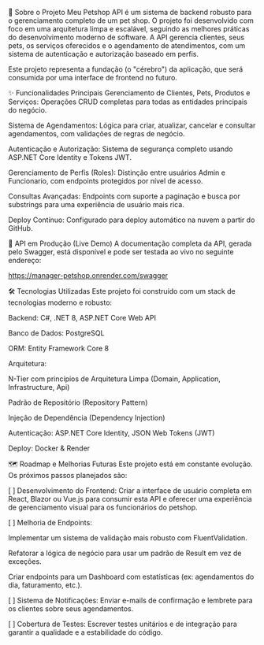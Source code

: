 📖 Sobre o Projeto
Meu Petshop API é um sistema de backend robusto para o gerenciamento completo de um pet shop. O projeto foi desenvolvido com foco em uma arquitetura limpa e escalável, seguindo as melhores práticas do desenvolvimento moderno de software. A API gerencia clientes, seus pets, os serviços oferecidos e o agendamento de atendimentos, com um sistema de autenticação e autorização baseado em perfis.

Este projeto representa a fundação (o "cérebro") da aplicação, que será consumida por uma interface de frontend no futuro.


✨ Funcionalidades Principais
Gerenciamento de Clientes, Pets, Produtos e Serviços: Operações CRUD completas para todas as entidades principais do negócio.

Sistema de Agendamentos: Lógica para criar, atualizar, cancelar e consultar agendamentos, com validações de regras de negócio.

Autenticação e Autorização: Sistema de segurança completo usando ASP.NET Core Identity e Tokens JWT.

Gerenciamento de Perfis (Roles): Distinção entre usuários Admin e Funcionario, com endpoints protegidos por nível de acesso.

Consultas Avançadas: Endpoints com suporte a paginação e busca por substrings para uma experiência de usuário mais rica.

Deploy Contínuo: Configurado para deploy automático na nuvem a partir do GitHub.


🚀 API em Produção (Live Demo)
A documentação completa da API, gerada pelo Swagger, está disponível e pode ser testada ao vivo no seguinte endereço:

https://manager-petshop.onrender.com/swagger


🛠️ Tecnologias Utilizadas
Este projeto foi construído com um stack de tecnologias moderno e robusto:

Backend: C#, .NET 8, ASP.NET Core Web API

Banco de Dados: PostgreSQL

ORM: Entity Framework Core 8

Arquitetura:

N-Tier com princípios de Arquitetura Limpa (Domain, Application, Infrastructure, Api)

Padrão de Repositório (Repository Pattern)

Injeção de Dependência (Dependency Injection)

Autenticação: ASP.NET Core Identity, JSON Web Tokens (JWT)

Deploy: Docker & Render



🗺️ Roadmap e Melhorias Futuras
Este projeto está em constante evolução. Os próximos passos planejados são:

[ ] Desenvolvimento do Frontend: Criar a interface de usuário completa em React, Blazor ou Vue.js para consumir esta API e oferecer uma experiência de gerenciamento visual para os funcionários do petshop.

[ ] Melhoria de Endpoints:

Implementar um sistema de validação mais robusto com FluentValidation.

Refatorar a lógica de negócio para usar um padrão de Result em vez de exceções.

Criar endpoints para um Dashboard com estatísticas (ex: agendamentos do dia, faturamento, etc.).

[ ] Sistema de Notificações: Enviar e-mails de confirmação e lembrete para os clientes sobre seus agendamentos.

[ ] Cobertura de Testes: Escrever testes unitários e de integração para garantir a qualidade e a estabilidade do código.
